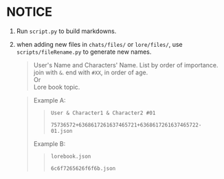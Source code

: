 # NOTICE

1. Run `script.py` to build markdowns.
1. when adding new files in `chats/files/` or `lore/files/`, use `scripts/fileRename.py` to generate new names.
    > User's Name and Characters' Name. List by order of importance. join with `&`. end with `#XX`, in order of age.\
    > Or\
    > Lore book topic.

    > Example A:
    >> `User & Character1 & Character2 #01`
    >>
    >> `75736572+6368617261637465721+6368617261637465722-01.json`
    >
    > Example B:
    >> `lorebook.json`
    >>
    >> `6c6f7265626f6f6b.json`